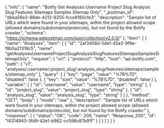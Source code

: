 {
  "info": {
    "name": "Botify Get Analyses Username Project Slug Analysis Slug Features Sitemaps Samples Sitemap Only",
    "_postman_id": "dbea56e2-88de-4212-8255-fcce8160cfe3",
    "description": "Sample list of URLs which were found in your sitemaps, within the project allowed scope (allowed domains/subdomains/protocols), but not found by the Botify crawler.",
    "schema": "https://schema.getpostman.com/json/collection/v2.0.0/"
  },
  "item": [
    {
      "name": "Analyses",
      "item": [
        {
          "id": "2af3458d-5de1-45a3-9f8e-f8b5a21316c5",
          "name": "getAnalysesUsernameProjectSlugAnalysisSlugFeaturesSitemapsSamplesSitemapOnly",
          "request": {
            "url": {
              "protocol": "http",
              "host": "api.botify.com",
              "path": [
                "v1",
                "analyses/:username/:project_slug/:analysis_slug/features/sitemaps/samples/sitemap_only"
              ],
              "query": [
                {
                  "key": "page",
                  "value": "%7B%7D",
                  "disabled": false
                },
                {
                  "key": "size",
                  "value": "%7B%7D",
                  "disabled": false
                }
              ],
              "variable": [
                {
                  "id": "username",
                  "value": "username",
                  "type": "string"
                },
                {
                  "id": "project_slug",
                  "value": "project_slug",
                  "type": "string"
                },
                {
                  "id": "analysis_slug",
                  "value": "analysis_slug",
                  "type": "string"
                }
              ]
            },
            "method": "GET",
            "body": {
              "mode": "raw"
            },
            "description": "Sample list of URLs which were found in your sitemaps, within the project allowed scope (allowed domains/subdomains/protocols), but not found by the Botify crawler."
          },
          "response": [
            {
              "status": "OK",
              "code": 200,
              "name": "Response_200",
              "id": "f4314943-3fd9-42e1-b962-cc598c87b91f"
            }
          ]
        }
      ]
    }
  ]
}